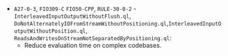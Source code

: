  - `A27-0-3`, `FIO309-C` `FIO50-CPP`, `RULE-30-0-2` - `InterleavedInputOutputWithoutFlush.ql`, `DoNotAlternatelyIOFromStreamWithoutPositioning.ql`,`InterleavedInputOutputWithoutPosition.ql`, `ReadsAndWritesOnStreamNotSeparatedByPositioning.ql`:
   - Reduce evaluation time on complex codebases.